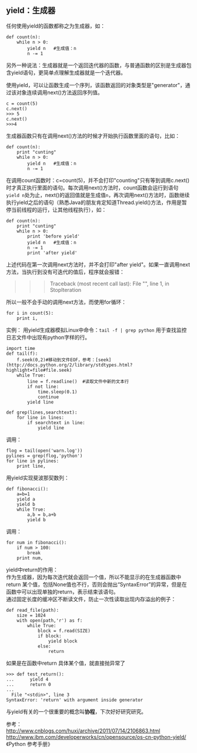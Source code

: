 yield：生成器
----------------
任何使用yield的函数都称之为生成器，如：  

    def count(n):
        while n > 0:
            yield n   #生成值：n
            n -= 1
另外一种说法：生成器就是一个返回迭代器的函数，与普通函数的区别是生成器包含yield语句，更简单点理解生成器就是一个迭代器。   

使用yield，可以让函数生成一个序列，该函数返回的对象类型是"generator"，通过该对象连续调用next()方法返回序列值。  

    c = count(5)
    c.next()
    >>> 5
    c.next()
    >>>4

生成器函数只有在调用next()方法的时候才开始执行函数里面的语句，比如：  

    def count(n):
        print "cunting"
        while n > 0:
            yield n   #生成值：n
            n -= 1

在调用count函数时：c=count(5)，并不会打印"counting"只有等到调用c.next()时才真正执行里面的语句。每次调用next()方法时，count函数会运行到语句` yield n`处为止，next()的返回值就是生成值`n`，再次调用next()方法时，函数继续执行yield之后的语句（熟悉Java的朋友肯定知道Thread.yield()方法，作用是暂停当前线程的运行，让其他线程执行），如：

    def count(n):
        print "cunting"
        while n > 0:
            print 'before yield'
            yield n   #生成值：n
            n -= 1
            print 'after yield'
上述代码在第一次调用next方法时，并不会打印"after yield"。如果一直调用next方法，当执行到没有可迭代的值后，程序就会报错：  
>>> Traceback (most recent call last):
  File "<stdin>", line 1, in <module>
  StopIteration

所以一般不会手动的调用next方法，而使用for循环：  

    for i in count(5):
        print i,


实例：  用yield生成器模拟Linux中命令：`tail -f | grep python` 用于查找监控日志文件中出现有python字样的行。  

    import time
    def tail(f):
        f.seek(0,2)#移动到文件EOF，参考：[seek](http://docs.python.org/2/library/stdtypes.html?highlight=file#file.seek)
        while True:
            line = f.readline()  #读取文件中新的文本行
            if not line:
                time.sleep(0.1)
                continue
            yield line
    
    def grep(lines,searchtext):
        for line in lines:
            if searchtext in line:
                yield line


调用：  

    flog = tail(open('warn.log'))
    pylines = grep(flog,'python')
    for line in pylines:
        print line,

用yield实现斐波那契数列：  

    def fibonacci():
        a=b=1
        yield a
        yield b
        while True:
            a,b = b,a+b
            yield b

调用：  

    for num in fibonacci():
        if num > 100:
            break
        print num,

yield中return的作用：  
作为生成器，因为每次迭代就会返回一个值，所以不能显示的在生成器函数中return 某个值，包括None值也不行，否则会抛出“SyntaxError”的异常，但是在函数中可以出现单独的return，表示结束该语句。  
通过固定长度的缓冲区不断读文件，防止一次性读取出现内存溢出的例子：  

    def read_file(path):
        size = 1024
        with open(path,'r') as f:
            while True:
                block = f.read(SIZE)
                if block:
                    yield block
                else:
                    return

如果是在函数中return 具体某个值，就直接抛异常了  

    >>> def test_return():
    ...      yield 4
    ...      return 0
    ...
      File "<stdin>", line 3
    SyntaxError: 'return' with argument inside generator


与yield有关的一个很重要的概念叫**协程**，下次好好研究研究。  

参考：  
http://www.cnblogs.com/huxi/archive/2011/07/14/2106863.html  
http://www.ibm.com/developerworks/cn/opensource/os-cn-python-yield/  
《Python 参考手册》  

